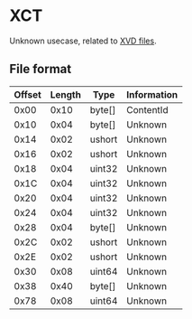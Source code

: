 # XCT
Unknown usecase, related to [XVD files](../xbox-virtual-drive/).

## File format

| Offset | Length | Type     | Information                    |
| ------ | ------ | -------- | ------------------------------ |
| 0x00   | 0x10   | byte[]   | ContentId                      |
| 0x10   | 0x04   | byte[]   | Unknown                        |
| 0x14   | 0x02   | ushort   | Unknown                        |
| 0x16   | 0x02   | ushort   | Unknown                        |
| 0x18   | 0x04   | uint32   | Unknown                        |
| 0x1C   | 0x04   | uint32   | Unknown                        |
| 0x20   | 0x04   | uint32   | Unknown                        |
| 0x24   | 0x04   | uint32   | Unknown                        |
| 0x28   | 0x04   | byte[]   | Unknown                        |
| 0x2C   | 0x02   | ushort   | Unknown                        |
| 0x2E   | 0x02   | ushort   | Unknown                        |
| 0x30   | 0x08   | uint64   | Unknown                        |
| 0x38   | 0x40   | byte[]   | Unknown                        |
| 0x78   | 0x08   | uint64   | Unknown                        |
